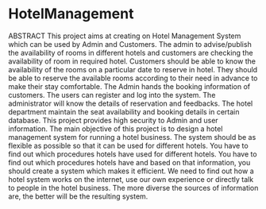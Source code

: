 ﻿# HotelManagement
ABSTRACT
This project aims at creating on Hotel Management System which can be used by Admin and Customers. The admin to advise/publish the availability of rooms in different hotels and customers are checking the availability of room in required hotel. Customers should be able to know the availability of the rooms on a particular date to reserve in hotel. They should be able to reserve the available rooms according to their need in advance to make their stay comfortable. The Admin hands the booking information of customers. The users can register and log into the system. The administrator will know the details of reservation and feedbacks. The hotel department maintain the seat availability and booking details in certain database. This project provides high security to Admin and user information.
The main objective of this project is to design a hotel management system for running a hotel business. The system should be as flexible as possible so that it can be used for different hotels. You have to find out which procedures hotels have used for different hotels. You have to find out which procedures hotels have and based on that information, you should create a system which makes it efficient. We need to find out how a hotel system works on the internet, use our own experience or directly talk to people in the hotel business. The more diverse the sources of information are, the better will be the resulting system.

